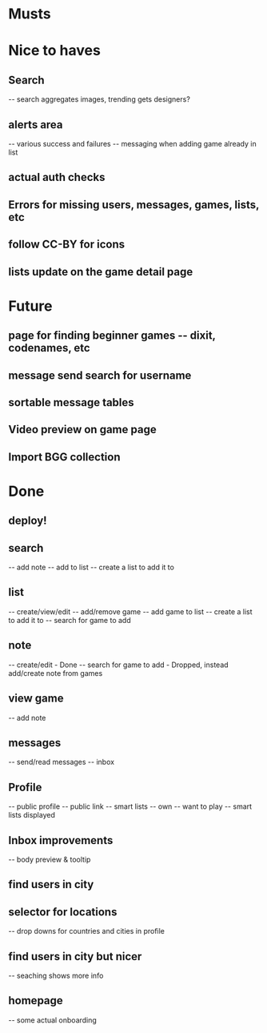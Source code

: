 # Musts





# Nice to haves
## Search
-- search aggregates images, trending gets designers?

## alerts area
-- various success and failures
-- messaging when adding game already in list

## actual auth checks

## Errors for missing users, messages, games, lists, etc

## follow CC-BY for icons

## lists update on the game detail page



# Future

## page for finding beginner games -- dixit, codenames, etc

## message send search for username

## sortable message tables

## Video preview on game page

## Import BGG collection



# Done

## deploy!

## search
-- add note
-- add to list
    -- create a list to add it to

## list
-- create/view/edit
-- add/remove game
-- add game to list
    -- create a list to add it to
-- search for game to add

## note
-- create/edit - Done
-- search for game to add - Dropped, instead add/create note from games

## view game
-- add note

## messages
-- send/read messages
-- inbox

## Profile
-- public profile
    -- public link
-- smart lists
    -- own
    -- want to play
    -- smart lists displayed

## Inbox improvements
-- body preview & tooltip

## find users in city

## selector for locations
-- drop downs for countries and cities in profile

## find users in city but nicer
-- seaching shows more info

## homepage
-- some actual onboarding